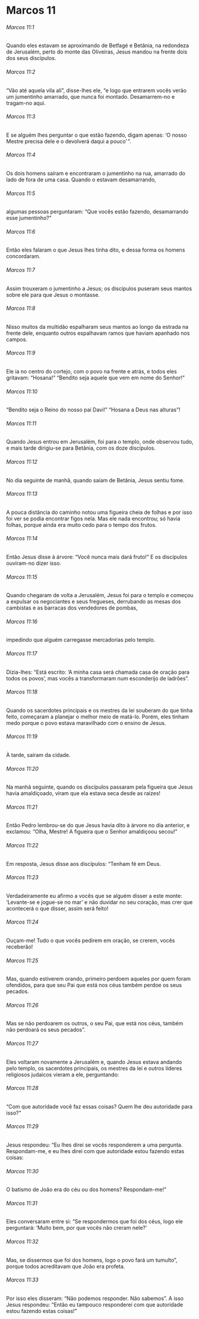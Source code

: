 # Marcos 11

###### Marcos 11:1

Quando eles estavam se aproximando de Betfagé e Betânia, na redondeza de Jerusalém, perto do monte das Oliveiras, Jesus mandou na frente dois dos seus discípulos.

###### Marcos 11:2

“Vão até aquela vila ali”, disse-lhes ele, “e logo que entrarem vocês verão um jumentinho amarrado, que nunca foi montado. Desamarrem-no e tragam-no aqui.

###### Marcos 11:3

E se alguém lhes perguntar o que estão fazendo, digam apenas: ‘O nosso Mestre precisa dele e o devolverá daqui a pouco’ ”.

###### Marcos 11:4

Os dois homens saíram e encontraram o jumentinho na rua, amarrado do lado de fora de uma casa. Quando o estavam desamarrando,

###### Marcos 11:5

algumas pessoas perguntaram: “Que vocês estão fazendo, desamarrando esse jumentinho?”

###### Marcos 11:6

Então eles falaram o que Jesus lhes tinha dito, e dessa forma os homens concordaram.

###### Marcos 11:7

Assim trouxeram o jumentinho a Jesus; os discípulos puseram seus mantos sobre ele para que Jesus o montasse.

###### Marcos 11:8

Nisso muitos da multidão espalharam seus mantos ao longo da estrada na frente dele, enquanto outros espalhavam ramos que haviam apanhado nos campos.

###### Marcos 11:9

Ele ia no centro do cortejo, com o povo na frente e atrás, e todos eles gritavam: “Hosana!” “Bendito seja aquele que vem em nome do Senhor!”

###### Marcos 11:10

“Bendito seja o Reino do nosso pai Davi!” “Hosana a Deus nas alturas”!

###### Marcos 11:11

Quando Jesus entrou em Jerusalém, foi para o templo, onde observou tudo, e mais tarde dirigiu-se para Betânia, com os doze discípulos.

###### Marcos 11:12

No dia seguinte de manhã, quando saíam de Betânia, Jesus sentiu fome.

###### Marcos 11:13

A pouca distância do caminho notou uma figueira cheia de folhas e por isso foi ver se podia encontrar figos nela. Mas ele nada encontrou; só havia folhas, porque ainda era muito cedo para o tempo dos frutos.

###### Marcos 11:14

Então Jesus disse à árvore: “Você nunca mais dará fruto!” E os discípulos ouviram-no dizer isso.

###### Marcos 11:15

Quando chegaram de volta a Jerusalém, Jesus foi para o templo e começou a expulsar os negociantes e seus fregueses, derrubando as mesas dos cambistas e as barracas dos vendedores de pombas,

###### Marcos 11:16

impedindo que alguém carregasse mercadorias pelo templo.

###### Marcos 11:17

Dizia-lhes: “Está escrito: ‘A minha casa será chamada casa de oração para todos os povos’, mas vocês a transformaram num esconderijo de ladrões”.

###### Marcos 11:18

Quando os sacerdotes principais e os mestres da lei souberam do que tinha feito, começaram a planejar o melhor meio de matá-lo. Porém, eles tinham medo porque o povo estava maravilhado com o ensino de Jesus.

###### Marcos 11:19

À tarde, saíram da cidade.

###### Marcos 11:20

Na manhã seguinte, quando os discípulos passaram pela figueira que Jesus havia amaldiçoado, viram que ela estava seca desde as raízes!

###### Marcos 11:21

Então Pedro lembrou-se do que Jesus havia dito à árvore no dia anterior, e exclamou: “Olha, Mestre! A figueira que o Senhor amaldiçoou secou!”

###### Marcos 11:22

Em resposta, Jesus disse aos discípulos: “Tenham fé em Deus.

###### Marcos 11:23

Verdadeiramente eu afirmo a vocês que se alguém disser a este monte: ‘Levante-se e jogue-se no mar’ e não duvidar no seu coração, mas crer que acontecerá o que disser, assim será feito!

###### Marcos 11:24

Ouçam-me! Tudo o que vocês pedirem em oração, se crerem, vocês receberão!

###### Marcos 11:25

Mas, quando estiverem orando, primeiro perdoem aqueles por quem foram ofendidos, para que seu Pai que está nos céus também perdoe os seus pecados.

###### Marcos 11:26

Mas se não perdoarem os outros, o seu Pai, que está nos céus, também não perdoará os seus pecados”.

###### Marcos 11:27

Eles voltaram novamente a Jerusalém e, quando Jesus estava andando pelo templo, os sacerdotes principais, os mestres da lei e outros líderes religiosos judaicos vieram a ele, perguntando:

###### Marcos 11:28

“Com que autoridade você faz essas coisas? Quem lhe deu autoridade para isso?”

###### Marcos 11:29

Jesus respondeu: “Eu lhes direi se vocês responderem a uma pergunta. Respondam-me, e eu lhes direi com que autoridade estou fazendo estas coisas:

###### Marcos 11:30

O batismo de João era do céu ou dos homens? Respondam-me!”

###### Marcos 11:31

Eles conversaram entre si: “Se respondermos que foi dos céus, logo ele perguntará: ‘Muito bem, por que vocês não creram nele?’

###### Marcos 11:32

Mas, se dissermos que foi dos homens, logo o povo fará um tumulto”, porque todos acreditavam que João era profeta.

###### Marcos 11:33

Por isso eles disseram: “Não podemos responder. Não sabemos”. A isso Jesus respondeu: “Então eu tampouco responderei com que autoridade estou fazendo estas coisas!”


